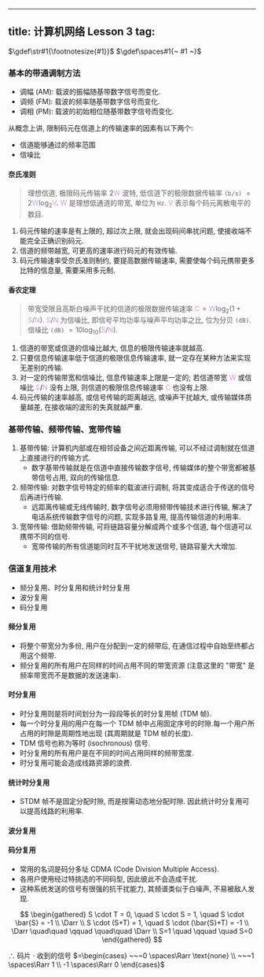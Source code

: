 
---
title: 计算机网络 Lesson 3
tag: [](/index.md)
---

<style>
hint {
  color: gray;  
}
em {
  color: rgb(201, 152, 244);
  font-style: normal;
}
</style>

$\gdef\str#1{\footnotesize{#1}}$
$\gdef\spaces#1{~ #1 ~}$

### 基本的带通调制方法

- 调幅 (AM): 载波的振幅随基带数字信号而变化.
- 调频 (FM): 载波的频率随基带数字信号而变化.
- 调相 (PM): 载波的初始相位随基带数字信号而变化. 

从概念上讲, 限制码元在信道上的传输速率的因素有以下两个: 
- 信道能够通过的频率范围
- 信噪比

#### 奈氏准则

> 理想信道, 极限码元传输率 $2W$ 波特, 低信道下的极限数据传输率 `(b/s)` $=2W \log_2 V$. 
$W$ 是理想低通道的带宽, 单位为 `Hz`. $V$ 表示每个码元离散电平的数目. 

1. 码元传输的速率是有上限的, 超过次上限, 就会出现码间串扰问题, 使接收端不能完全正确识别码元.
1. 信道的频带越宽, 可更高的速率进行码元的有效传输.
1. 码元传输速率受奈氏准则制约, 要提高数据传输速率, 需要使每个码元携带更多比特的信息量, 需要采用多元制.

#### 香农定理

> 带宽受限且高斯白噪声干扰的信道的极限数据传输速率 $C = W \log_2(1+S/N)$. 
$S/N$ 为信噪比, 即信号平均功率与噪声平均功率之比, 位为分贝 `(dB)`. 信噪比 `(dB)` $= 10 \log_{10}(S/N)$. 

1. 信道的带宽或信道的信噪比越大, 信息的极限传输速率就越高.
1. 只要信息传输速率低于信道的极限信息传输速率, 就一定存在某种方法来实现无差别的传输.
1. 对一定的传输带宽和信噪比, 信息传输速率上限是一定的; 若信道带宽 $W$ 或信噪比 $S/N$ 没有上限, 则信道的极限信息传输速率 $C$ 也没有上限.
1. 码元传输的速率越高, 或信号传输的距离越远, 或噪声干扰越大, 或传输媒体质量越差, 在接收端的波形的失真就越严重.

### 基带传输、频带传输、宽带传输

1. 基带传输: 计算机内部或在相邻设备之间近距离传输, 可以不经过调制就在信道上直接进行的传输方式.
    - 数字基带传输就是在信道中直接传输数字信号, 传输媒体的整个带宽都被基带信号占用, 双向的传输信息.
1. 频带传输: 对数字信号特定的频率的载波进行调制, 将其变成适合于传送的信号后再进行传输. 
    - 远距离传输或无线传输时, 数字信号必须用频带传输技术进行传输, 解决了电话系统传输数字信号的问题, 实现多路复用, 提高传输信道的利用率.
1. 宽带传输: 借助频带传输, 可将链路容量分解成两个或多个信道, 每个信道可以携带不同的信号.
    - 宽带传输的所有信道能同时互不干扰地发送信号, 链路容量大大增加. 

### 信道复用技术

+ 频分复用、时分复用和统计时分复用
+ 波分复用
+ 码分复用

#### 频分复用

- 将整个带宽分为多份, 用户在分配到一定的频带后, 在通信过程中自始至终都占用这个频带.
- 频分复用的所有用户在同样的时间占用不同的带宽资源 (注意这里的 "带宽" 是频率带宽而不是数据的发送速率).

#### 时分复用

- 时分复用则是将时间划分为一段段等长的时分复用帧 (TDM 帧). 
- 每一个时分复用的用户在每一个 TDM 帧中占用固定序号的时隙.每一个用户所占用的时隙是周期性地出现 (其周期就是 TDM 帧的长度).
- TDM 信号也称为等时 (isochronous) 信号.
- 时分复用的所有用户是在不同的时间占用同样的频带宽度. 
- 时分复用可能会造成线路资源的浪费. 

#### 统计时分复用 

- STDM 帧不是固定分配时隙, 而是按需动态地分配时隙. 因此统计时分复用可以提高线路的利用率.

#### 波分复用



#### 码分复用

- 常用的名词是码分多址 CDMA (Code Division Multiple Access).
- 各用户使用经过特挑选的不同码型, 因此彼此不会造成干扰. 
- 这种系统发送的信号有很强的抗干扰能力, 其频谱类似于白噪声, 不易被敌人发现.

$$
\begin{gathered}
S \cdot T = 0, \quad S \cdot S = 1, \quad S \cdot \bar{S} = -1 \\
\Darr \\
S \cdot (S+T) = 1, \quad S \cdot (\bar{S}+T) = -1 \\
\Darr \quad\quad \qquad \quad\quad \Darr \\
S=1 \quad \qquad \quad S=0
\end{gathered}
$$

$\therefore$ 码片 $\cdot$ 收到的信号 $=\begin{cases} ~~~0 \spaces\Rarr \text{none} \\ ~~~1 \spaces\Rarr 1 \\ -1 \spaces\Rarr 0 \end{cases}$

